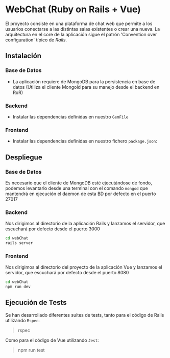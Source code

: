 # WebChat (Ruby on Rails + Vue)
El proyecto consiste en una plataforma de chat web que permite a los usuarios conectarse a las distintas salas existentes o crear una nueva.
La arquitectura en el core de la aplicación sigue el patrón 'Convention over configuration' típico de _Rails_.

## Instalación
### Base de Datos
* La aplicación requiere de MongoDB para la persistencia en base de datos (Utiliza el cliente Mongoid para su manejo desde el backend en RoR)
### Backend
* Instalar las dependencias definidas en nuestro `GemFile`

### Frontend
* Instalar las dependencias definidas en nuestro fichero `package.json`:

## Despliegue

### Base de Datos
Es necesario que el cliente de MongoDB esté ejecutándose de fondo, podemos levantarlo desde una terminal con el comando `mongod` que mantendrá en ejecución el daemon de esta BD por defecto en el puerto 27017

### Backend
Nos dirigimos al directorio de la aplicación Rails y lanzamos el servidor, que escuchará por defecto desde el puerto 3000

```bash
cd webChat
rails server
```
### Frontend
Nos dirigimos al directorio del proyecto de la aplicación Vue y lanzamos el servidor, que escuchará por defecto desde el puerto 8080

```bash
cd webChat
npm run dev
```

## Ejecución de Tests

Se han desarrollado diferentes suites de tests, tanto para el código de Rails utilizando `Rspec`:

> rspec

Como para el código de Vue utilizando `Jest`:

> npm run test
